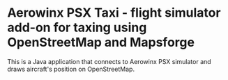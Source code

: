 # Aerowinx PSX Taxi - flight simulator add-on for taxing using OpenStreetMap and Mapsforge

This is a Java application that connects to Aerowinx PSX simulator and draws aircraft's position on OpenStreetMap.

